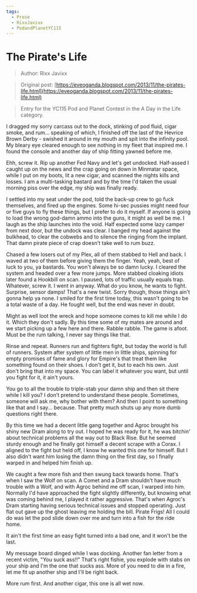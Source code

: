 ```yaml
---
tags:
  - Prose
  - RixxJavixx
  - PodandPlanetYC115
---
```


# The Pirate's Life

> Author: Rixx Javixx

> Original post: [https://eveoganda.blogspot.com/2013/11/the-pirates-life.html](https://eveoganda.blogspot.com/2013/11/the-pirates-life.html)

> Entry for the YC115 Pod and Planet Contest in the A Day in the Life category.


I dragged my sorry carcass out to the dock, stinking of pod fluid, cigar smoke, and rum... speaking of which, I finished off the last of the Hevrice Brown Derby - swished it around in my mouth and spit into the infinity pool. My bleary eye cleared enough to see nothing in my fleet that inspired me. I found the console and another day of ship fitting yawned before me.

Ehh, screw it. Rip up another Fed Navy and let's get undocked. Half-assed I caught up on the news and the crap going on down in Minmatar space, while I put on my boots, lit a new cigar, and scanned the nights kills and losses. I am a multi-tasking bastard and by the time I'd taken the usual morning piss over the edge, my ship was finally ready.

I settled into my seat under the pod, told the back-up crew to go fuck themselves, and fired up the engines. Some hi-sec pussies might need four or five guys to fly these things, but I prefer to do it myself. If anyone is going to load the wrong god-damn ammo into the guns, it might as well be me. I laugh as the ship launches into the void. Half expected some lazy camper from next door, but the undock was clear. I banged my head against the bulkhead, to clear the cobwebs and to silence the ringing from the implant. That damn pirate piece of crap doesn't take well to rum buzz.

Chased a few losers out of my Plex, all of them stabbed to Hell and back. I waved at two of them before giving them the finger. Yeah, yeah, best of luck to you, ya bastards. You won't always be so damn lucky. I cleared the system and headed over a few more jumps. More stabbed cloaking idiots later found a Hookbill on scan. I paused, lots of traffic usually equals trap. Whatever, screw it. I went in anyway. What do you know, he wants to fight. Surprise, sensor damps! That's a new twist. Sorry though, those things ain't gonna help ya none. I smiled for the first time today, this wasn't going to be a total waste of a day. He fought well, but the end was never in doubt.

Might as well loot the wreck and hope someone comes to kill me while I do it. Which they don't sadly. By this time some of my mates are around and we start picking up a few here and there. Rabble rabble. The game is afoot. Must be the rum talking, I never say things like that.

Rinse and repeat. Runners run and fighters fight, but today the world is full of runners. System after system of little men in little ships, spinning for empty promises of fame and glory for Empire's that treat them like something found on their shoes. I don't get it, but to each his own. Just don't bring that into my space. You can label it whatever you want, but until you fight for it, it ain't yours.

You go to all the trouble to triple-stab your damn ship and then sit there while I kill you? I don't pretend to understand these people. Sometimes, someone will ask me, why bother with them? And then I point to something like that and I say... because. That pretty much shuts up any more dumb questions right there.

By this time we had a decent little gang together and Agroc brought his shiny new Dram along to try out. I hoped he was ready for it, he was bitchin' about technical problems all the way out to Black Rise. But he seemed sturdy enough and he finally got himself a decent scrape with a Corax. I aligned to the fight but held off, I know he wanted this one for himself. But I also didn't want him losing the damn thing on the first day, so I finally warped in and helped him finish up.

We caught a few more fish and then swung back towards home. That's when I saw the Wolf on scan. A Comet and a Dram shouldn't have much trouble with a Wolf, and with Agroc behind me off scan, I warped into him. Normally I'd have approached the fight slightly differently, but knowing what was coming behind me, I played it rather aggressive. That's when Agroc's Dram starting having serious technical issues and stopped operating. Just flat out gave up the ghost leaving me holding the bill. Pirate Frigs! All I could do was let the pod slide down over me and turn into a fish for the ride home.

It ain't the first time an easy fight turned into a bad one, and it won't be the last.

My message board dinged while I was docking. Another fan letter from a recent victim, "You suck ass!!" That's right fishie, you explode with stabs on your ship and I'm the one that sucks ass. More of you need to die in a fire, let me fit up another ship and I'll be right back.

More rum first. And another cigar, this one is all wet now.